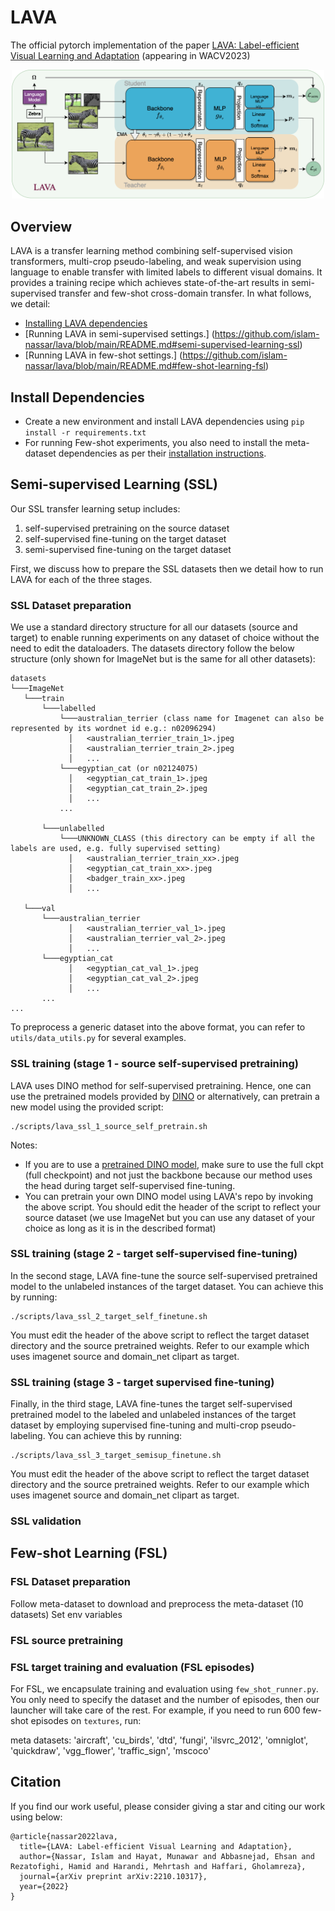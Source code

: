 # LAVA
The official pytorch implementation of the paper [LAVA: Label-efficient Visual Learning and Adaptation](https://arxiv.org/abs/2210.10317) (appearing in WACV2023)

<p align="center">
  <img class="center" src="https://github.com/islam-nassar/lava/blob/main/aux/LAVA_teaser.png" alt="LAVA Conceptual Diagram" width="500">
</p>

## Overview
LAVA is a transfer learning method combining self-supervised vision transformers, multi-crop pseudo-labeling, and weak supervision using language to enable transfer with limited labels to different visual domains. It provides a training recipe which achieves state-of-the-art results in semi-supervised transfer and few-shot cross-domain transfer. 
In what follows, we detail: 
- [Installing LAVA dependencies](https://github.com/islam-nassar/lava/blob/main/README.md#install-dependencies)
- [Running LAVA in semi-supervised settings.] (https://github.com/islam-nassar/lava/blob/main/README.md#semi-supervised-learning-ssl)
- [Running LAVA in few-shot settings.] (https://github.com/islam-nassar/lava/blob/main/README.md#few-shot-learning-fsl)

## Install Dependencies

- Create a new environment and install LAVA dependencies using ```pip install -r requirements.txt``` 
- For running Few-shot experiments, you also need to install the meta-dataset dependencies as per their [installation instructions](https://github.com/google-research/meta-dataset#installation).  

## Semi-supervised Learning (SSL)
Our SSL transfer learning setup includes: 
1) self-supervised pretraining on the source dataset
2) self-supervised fine-tuning on the target dataset
3) semi-supervised fine-tuning on the target dataset

First, we discuss how to prepare the SSL datasets then we detail how to run LAVA for each of the three stages.

### SSL Dataset preparation
We use a standard directory structure for all our datasets (source and target) to enable running experiments on any dataset of choice without the need to edit the dataloaders. The datasets directory follow the below structure (only shown for ImageNet but is the same for all other datasets):
```
datasets
└───ImageNet
   └───train
       └───labelled
           └───australian_terrier (class name for Imagenet can also be represented by its wordnet id e.g.: n02096294)  
             │   <australian_terrier_train_1>.jpeg
             │   <australian_terrier_train_2>.jpeg
             │   ...
           └───egyptian_cat (or n02124075)
             │   <egyptian_cat_train_1>.jpeg
             │   <egyptian_cat_train_2>.jpeg
             │   ...
           ...
           
       └───unlabelled
           └───UNKNOWN_CLASS (this directory can be empty if all the labels are used, e.g. fully supervised setting)
             │   <australian_terrier_train_xx>.jpeg
             │   <egyptian_cat_train_xx>.jpeg
             │   <badger_train_xx>.jpeg
             │   ...
             
   └───val
       └───australian_terrier
             │   <australian_terrier_val_1>.jpeg
             │   <australian_terrier_val_2>.jpeg
             │   ...
       └───egyptian_cat
             │   <egyptian_cat_val_1>.jpeg
             │   <egyptian_cat_val_2>.jpeg
             │   ...
       ...
...
```
To preprocess a generic dataset into the above format, you can refer to `utils/data_utils.py` for several examples.

### SSL training (stage 1 - source self-supervised pretraining)
LAVA uses DINO method for self-supervised pretraining. Hence, one can use the pretrained models provided by [DINO](https://github.com/facebookresearch/dino#pretrained-models) or alternatively, can pretrain a new model using the provided script:

```
./scripts/lava_ssl_1_source_self_pretrain.sh
```
Notes:
- If you are to use a [pretrained DINO model](https://github.com/facebookresearch/dino#pretrained-models), make sure to use the full ckpt (full checkpoint) and not just the backbone because our method uses the head during target self-supervised fine-tuning.
- You can pretrain your own DINO model using LAVA's repo by invoking the above script. You should edit the header of the script to reflect your source dataset (we use ImageNet but you can use any dataset of your choice as long as it is in the described format)

### SSL training (stage 2 - target self-supervised fine-tuning)
In the second stage, LAVA fine-tune the source self-supervised pretrained model to the unlabeled instances of the target dataset. You can achieve this by running:
```
./scripts/lava_ssl_2_target_self_finetune.sh
```
You must edit the header of the above script to reflect the target dataset directory and the source pretrained weights. Refer to our example which uses imagenet source and domain_net clipart as target.

### SSL training (stage 3 - target supervised fine-tuning)
Finally, in the third stage, LAVA fine-tunes the target self-supervised pretrained model to the labeled and unlabeled instances of the target dataset by employing supervised fine-tuning and multi-crop pseudo-labeling. You can achieve this by running:
```
./scripts/lava_ssl_3_target_semisup_finetune.sh
```
You must edit the header of the above script to reflect the target dataset directory and the source pretrained weights. Refer to our example which uses imagenet source and domain_net clipart as target.
### SSL validation

## Few-shot Learning (FSL)
### FSL Dataset preparation
Follow meta-dataset to download and preprocess the meta-dataset (10 datasets)
Set env variables 

### FSL source pretraining

### FSL target training and evaluation (FSL episodes)
For FSL, we encapsulate training and evaluation using `few_shot_runner.py`. You only need to specify the dataset and the number of episodes, then our launcher will take care of the rest. For example, if you need to run 600 few-shot episodes on `textures`, run:


meta datasets: 'aircraft', 'cu_birds', 'dtd', 'fungi', 'ilsvrc_2012', 'omniglot', 'quickdraw', 'vgg_flower', 'traffic_sign', 'mscoco'





## Citation

If you find our work useful, please consider giving a star and citing our work using below:

```
@article{nassar2022lava,
  title={LAVA: Label-efficient Visual Learning and Adaptation},
  author={Nassar, Islam and Hayat, Munawar and Abbasnejad, Ehsan and Rezatofighi, Hamid and Harandi, Mehrtash and Haffari, Gholamreza},
  journal={arXiv preprint arXiv:2210.10317},
  year={2022}
}
```
